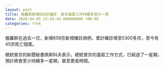 ```yaml
---
layout: post
title: 俄羅斯新增658宗確診　普京遙距工作持續多至少一周
date: 2020-04-05 23:34:43.000000000 +08:00
categories: rthk
---
```


俄羅斯在過去一日，新增658宗新增確診病例，累計確診增至5300多宗，至今有45宗死亡個案。

總統普京的新聞秘書佩斯科夫表示，總統普京的遙距工作方式，已經過了一星期，預計將會至少持續多一星期，甚至更長時間。
